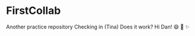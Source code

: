 # FirstCollab
Another practice repository
Checking in (Tina)
Does it work?
Hi Dan! :smile:
:whale: :sparkles:
